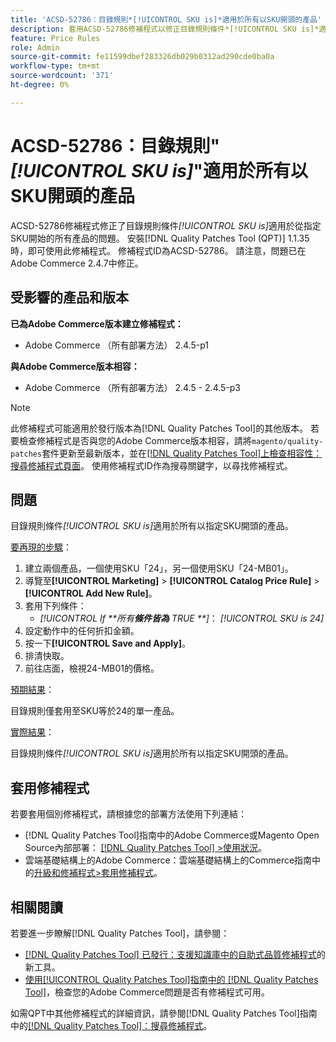 ```yaml
---
title: 'ACSD-52786：目錄規則*[!UICONTROL SKU is]*適用於所有以SKU開頭的產品'
description: 套用ACSD-52786修補程式以修正目錄規則條件*[!UICONTROL SKU is]*適用於從指定SKU開始的所有產品的Adobe Commerce問題。
feature: Price Rules
role: Admin
source-git-commit: fe11599dbef283326db029b0312ad290cde0ba0a
workflow-type: tm+mt
source-wordcount: '371'
ht-degree: 0%

---
```


# ACSD-52786：目錄規則&quot;*[!UICONTROL SKU is]*&quot;適用於所有以SKU開頭的產品

ACSD-52786修補程式修正了目錄規則條件&#x200B;*[!UICONTROL SKU is]*&#x200B;適用於從指定SKU開始的所有產品的問題。 安裝[!DNL Quality Patches Tool (QPT)] 1.1.35時，即可使用此修補程式。 修補程式ID為ACSD-52786。 請注意，問題已在Adobe Commerce 2.4.7中修正。

## 受影響的產品和版本

**已為Adobe Commerce版本建立修補程式：**

* Adobe Commerce （所有部署方法） 2.4.5-p1

**與Adobe Commerce版本相容：**

* Adobe Commerce （所有部署方法） 2.4.5 - 2.4.5-p3

>[!NOTE]
>
>此修補程式可能適用於發行版本為[!DNL Quality Patches Tool]的其他版本。 若要檢查修補程式是否與您的Adobe Commerce版本相容，請將`magento/quality-patches`套件更新至最新版本，並在[[!DNL Quality Patches Tool]上檢查相容性：搜尋修補程式頁面](https://experienceleague.adobe.com/tools/commerce-quality-patches/index.html)。 使用修補程式ID作為搜尋關鍵字，以尋找修補程式。

## 問題

目錄規則條件&#x200B;*[!UICONTROL SKU is]*&#x200B;適用於所有以指定SKU開頭的產品。

<u>要再現的步驟</u>：

1. 建立兩個產品，一個使用SKU「24」，另一個使用SKU「24-MB01」。
1. 導覽至&#x200B;**[!UICONTROL Marketing]** > **[!UICONTROL Catalog Price Rule]** > **[!UICONTROL Add New Rule]**。
1. 套用下列條件：
   * *[!UICONTROL If **&#x200B;所有&#x200B;**條件皆為** TRUE **]*： *[!UICONTROL SKU is 24]*
1. 設定動作中的任何折扣金額。
1. 按一下&#x200B;**[!UICONTROL Save and Apply]**。
1. 排清快取。
1. 前往店面，檢視24-MB01的價格。

<u>預期結果</u>：

目錄規則僅套用至SKU等於24的單一產品。

<u>實際結果</u>：

目錄規則條件&#x200B;*[!UICONTROL SKU is]*&#x200B;適用於所有以指定SKU開頭的產品。

## 套用修補程式

若要套用個別修補程式，請根據您的部署方法使用下列連結：

* [!DNL Quality Patches Tool]指南中的Adobe Commerce或Magento Open Source內部部署： [[!DNL Quality Patches Tool] >使用狀況](/help/tools/quality-patches-tool/usage.md)。
* 雲端基礎結構上的Adobe Commerce：雲端基礎結構上的Commerce指南中的[升級和修補程式>套用修補程式](https://experienceleague.adobe.com/docs/commerce-cloud-service/user-guide/develop/upgrade/apply-patches.html)。

## 相關閱讀

若要進一步瞭解[!DNL Quality Patches Tool]，請參閱：

* [[!DNL Quality Patches Tool] 已發行：支援知識庫中的自助式品質修補程式](https://experienceleague.adobe.com/en/docs/commerce-knowledge-base/kb/announcements/commerce-announcements/magento-quality-patches-released-new-tool-to-self-serve-quality-patches)的新工具。
* [使用[!UICONTROL Quality Patches Tool]指南中的 [!DNL Quality Patches Tool]](/help/tools/quality-patches-tool/patches-available-in-qpt/check-patch-for-magento-issue-with-magento-quality-patches.md)，檢查您的Adobe Commerce問題是否有修補程式可用。


如需QPT中其他修補程式的詳細資訊，請參閱[!DNL Quality Patches Tool]指南中的[[!DNL Quality Patches Tool]：搜尋修補程式](https://experienceleague.adobe.com/tools/commerce-quality-patches/index.html)。
